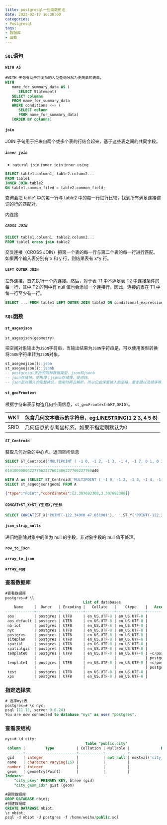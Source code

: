 ```yaml
---
title: postgresql一些函数用法
date: 2023-02-17 16:30:00
categories:
- Postgresql
tags:
- 数据库
- 函数
---
```


### `SQL`语句

#### `WITH AS`

```sql
#WITH 子句有助于将复杂的大型查询分解为更简单的表单，
WITH
   name_for_summary_data AS (
      SELECT Statement)
   SELECT columns
   FROM name_for_summary_data
   WHERE conditions <=> (
      SELECT column
      FROM name_for_summary_data)
   [ORDER BY columns]
```

#### `join`

JOIN 子句用于把来自两个或多个表的行结合起来，基于这些表之间的共同字段。

##### `inner join`

* `natural join` `inner join` `inner using`

```sql
SELECT table1.column1, table2.column2...
FROM table1
INNER JOIN table2
ON table1.common_filed = table2.common_field;
```

查询会把 table1 中的每一行与 table2 中的每一行进行比较，找到所有满足连接谓词的行的匹配对。

内连接

##### `CROSS JOIN`

```sql
SELECT table1.column1, table2.column2...
FROM table1 cross join table2
```

交叉连接（CROSS JOIN）把第一个表的每一行与第二个表的每一行进行匹配。如果两个输入表分别有 x 和 y 行，则结果表有 x*y 行。

#### `LEFT OUTER JOIN`

左外连接，首先执行一个内连接。然后，对于表 T1 中不满足表 T2 中连接条件的每一行，其中 T2 的列中有 null 值也会添加一个连接行。因此，连接的表在 T1 中每一行至少有一行。

```sql
SELECT ... FROM table1 LEFT OUTER JOIN table2 ON conditional_expression ...
```

### `SQL`函数

#### `st_asgeojson`

`st_asgeojson(geometry)`

把空间对象输出为`JSON`字符串，当输出结果为`JSON`字符串是，可以使用类型转换将`JSON`字符串转为`JSON`对象。

```sql
st_asegeojson()::json
st_asegeojson()::jsonb
-- postgresql支持的两种数据类型，json和jsonb
-- json存储快，使用慢；jsonb存储慢，使用快。
-- json是对输入的完整拷贝，使用时再去解析，所以它会保留输入的空格，重复键以及顺序等。jsonb是解析输入后保存的二进制，解析时会删除不必要的空格和重复的键，顺序和输入可能也不相同。
```

#### `st_geoFromtext`

根据字符串表示构造几何空间信息，`st_geoFromtext(WKT,SRID)`。

| WKT  | 包含几何文本表示的字符串，eg:LINESTRING(1 2 3, 4 5 6) |
| ---- | ----------------------------------------------------- |
| SRID | 几何信息的参考坐标系，如果不指定则默认为0             |

#### `ST_Centroid`

获取几何对象的中心点，返回空间信息

```sql
SELECT ST_Centroid('MULTIPOINT ( -1 0, -1 2, -1 3, -1 4, -1 7, 0 1, 0 3, 1 1, 2 0, 6 0, 7 8, 9 8, 10 6 )');
------------------------------------------
010100000062277662277602406227766227760A40
```

```sql
WITH A as (SELECT ST_Centroid('MULTIPOINT ( -1 0, -1 2, -1 3, -1 4, -1 7, 0 1, 0 3, 1 1, 2 0, 6 0, 7 8, 9 8, 10 6 )') as geom )
SELECT st_asgeojson(geom) FROM A
```

```json
{"type":"Point","coordinates":[2.307692308,3.307692308]}
```

####  `CONCAT+ST_X+ST_Y生成X,Y坐标`

```sql
SELECT CONCAT(ST_X('POINT(-122.34900 47.65100)'),' ',ST_Y('POINT(-122.34900 47.65100)')) AS geoxy
```

#### `json_strip_nulls` 

递归地删除对象中的值为 null 的字段，非对象字段的 null 值不处理。

#### `row_to_json`

#### `array_to_json`

#### `array_agg`



### 查看数据库

```sql
#查看数据库 
postgres=# \l
                                   List of databases
    Name     |  Owner   | Encoding |   Collate   |    Ctype    |   Access privileges   
-------------+----------+----------+-------------+-------------+-----------------------
 aos         | postgres | UTF8     | en_US.UTF-8 | en_US.UTF-8 | 
 aos_default | postgres | UTF8     | en_US.UTF-8 | en_US.UTF-8 | 
 nb-iot      | postgres | UTF8     | en_US.UTF-8 | en_US.UTF-8 | 
 nyc         | postgres | UTF8     | en_US.UTF-8 | en_US.UTF-8 | 
 postgres    | postgres | UTF8     | en_US.UTF-8 | en_US.UTF-8 | 
 siteplan    | postgres | UTF8     | en_US.UTF-8 | en_US.UTF-8 | 
 spatial     | postgres | UTF8     | en_US.UTF-8 | en_US.UTF-8 | 
 spatialgis  | postgres | UTF8     | en_US.UTF-8 | en_US.UTF-8 | 
 template0   | postgres | UTF8     | en_US.UTF-8 | en_US.UTF-8 | =c/postgres          +
             |          |          |             |             | postgres=CTc/postgres
 template1   | postgres | UTF8     | en_US.UTF-8 | en_US.UTF-8 | =c/postgres          +
             |          |          |             |             | postgres=CTc/postgres
 test        | postgres | UTF8     | en_US.UTF-8 | en_US.UTF-8 | 
 xps         | postgres | UTF8     | en_US.UTF-8 | en_US.UTF-8 | 
```

### 指定选择表

```sql
# 选择nyc表
postgres=# \c nyc;
psql (11.15, server 9.6.24)
You are now connected to database "nyc" as user "postgres".
```

### 查看表结构

```sql
nyc=# \d city;
                                    Table "public.city"
 Column |         Type          | Collation | Nullable |              Default              
--------+-----------------------+-----------+----------+-----------------------------------
 gid    | integer               |           | not null | nextval('city_gid_seq'::regclass)
 name   | character varying(15) |           |          | 
 number | integer               |           |          | 
 geom   | geometry(Point)       |           |          | 
Indexes:
    "city_pkey" PRIMARY KEY, btree (gid)
    "city_geom_idx" gist (geom)
```

```sql
#删除数据库
DROP DATABASE nbiot;
#创建数据库
CREATE DATABASE nbiot;
\c nbiot;
psql -d nbiot -U postgres -f /home/weihu/public.sql
```

